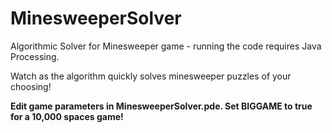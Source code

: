 # MinesweeperSolver
Algorithmic Solver for Minesweeper game - running the code requires Java Processing.

Watch as the algorithm quickly solves minesweeper puzzles of your choosing!

**Edit game parameters in MinesweeperSolver.pde. Set BIGGAME to true for a 10,000 spaces game!**
